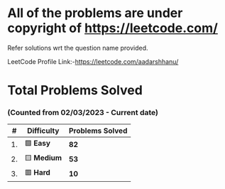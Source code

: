 # All of the problems are under copyright of https://leetcode.com/
Refer solutions wrt the question name provided.

LeetCode Profile Link:-https://leetcode.com/aadarshhanu/

# Total Problems Solved 
### (Counted from 02/03/2023 - Current date)


|  #  |  Difficulty | Problems Solved  
|-----|-------------|---------------
| 1. | :green_square: <strong>Easy</strong> | <strong>82</strong>|
| 2. | :yellow_square: <strong>Medium</strong> | <strong>53</strong>|
| 3. | :red_square: <strong>Hard</strong>  | <strong>10</strong>|
